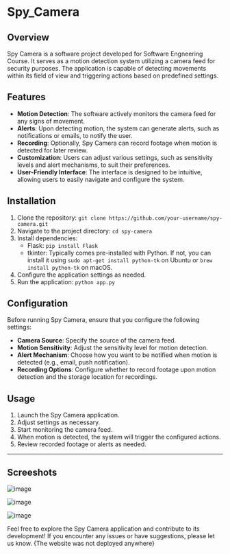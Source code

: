 # Spy_Camera
## Overview

Spy Camera is a software project developed for Software Engneering Course. It serves as a motion detection system utilizing a camera feed for security purposes. The application is capable of detecting movements within its field of view and triggering actions based on predefined settings.

## Features

- **Motion Detection**: The software actively monitors the camera feed for any signs of movement.
- **Alerts**: Upon detecting motion, the system can generate alerts, such as notifications or emails, to notify the user.
- **Recording**: Optionally, Spy Camera can record footage when motion is detected for later review.
- **Customization**: Users can adjust various settings, such as sensitivity levels and alert mechanisms, to suit their preferences.
- **User-Friendly Interface**: The interface is designed to be intuitive, allowing users to easily navigate and configure the system.

## Installation

1. Clone the repository: `git clone https://github.com/your-username/spy-camera.git`
2. Navigate to the project directory: `cd spy-camera`
3. Install dependencies: 
   - Flask: `pip install Flask`
   - tkinter: Typically comes pre-installed with Python. If not, you can install it using `sudo apt-get install python-tk` on Ubuntu or `brew install python-tk` on macOS.
4. Configure the application settings as needed.
5. Run the application: `python app.py`

## Configuration

Before running Spy Camera, ensure that you configure the following settings:

- **Camera Source**: Specify the source of the camera feed.
- **Motion Sensitivity**: Adjust the sensitivity level for motion detection.
- **Alert Mechanism**: Choose how you want to be notified when motion is detected (e.g., email, push notification).
- **Recording Options**: Configure whether to record footage upon motion detection and the storage location for recordings.

## Usage

1. Launch the Spy Camera application.
2. Adjust settings as necessary.
3. Start monitoring the camera feed.
4. When motion is detected, the system will trigger the configured actions.
5. Review recorded footage or alerts as needed.
---

## Screeshots

![image](https://github.com/daivik-hirpara/Spy_Camera/assets/122077395/e98568dc-74ca-41d9-82a3-1edd2841e88f)

![image](https://github.com/daivik-hirpara/Spy_Camera/assets/122077395/76810e32-22d9-460d-9015-01f92207dfdb)

![image](https://github.com/daivik-hirpara/Spy_Camera/assets/122077395/bfce2a1b-6ed7-43d7-9f6e-955a5f194156)



Feel free to explore the Spy Camera application and contribute to its development! If you encounter any issues or have suggestions, please let us know.
{The website was not deployed anywhere}
